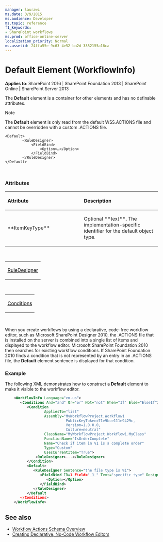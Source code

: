 ```yaml
---
manager: laurawi
ms.date: 3/9/2015
ms.audience: Developer
ms.topic: reference
f1_keywords:
- SharePoint workflows
ms.prod: office-online-server
localization_priority: Normal
ms.assetid: 24ffa55e-9c63-4e52-ba2d-3382155a16ca
---
```


# Default Element (WorkflowInfo)

**Applies to**: SharePoint 2016 | SharePoint Foundation 2013 | SharePoint Online | SharePoint Server 2013

The **Default** element is a container for other elements and has no definable attributes.

> [!NOTE] 
> The **Default** element is only read from the default WSS.ACTIONS file and cannot be overridden with a custom .ACTIONS file.

```
<Default>
        <RuleDesigner>
            <FieldBind>
                <Option>…</Option>
            </FieldBind>
        </RuleDesigner>
</Default>
```

<br/>

### Attributes

<table>
<colgroup>
<col width="50%" />
<col width="50%" />
</colgroup>
<thead>
<tr class="header">
<th align="left"><p>Attribute</p></th>
<th align="left"><p>Description</p></th>
</tr>
</thead>
<tbody>
<tr class="odd">
<td align="left"><p>**ItemKeyType**</p></td>
<td align="left"><p>Optional **text**. The implementation-specific identifier for the default object type.</p></td>
</tr>
</tbody>
</table>

<br/>

<table>
<colgroup>
<col width="100%" />
</colgroup>
<tbody>
<tr class="odd">
<td align="left"><p><a href="ruledesigner-element-workflowinfo.md">RuleDesigner</a></p></td>
</tr>
</tbody>
</table>

<br/>

<table>
<colgroup>
<col width="100%" />
</colgroup>
<tbody>
<tr class="odd">
<td align="left"><p><a href="conditions-element-workflowinfo.md">Conditions</a></p></td>
</tr>
</tbody>
</table>

<br/>

When you create workflows by using a declarative, code-free workflow editor, such as Microsoft SharePoint Designer 2010, the .ACTIONS file that is installed on the server is combined into a single list of items and displayed to the workflow editor. Microsoft SharePoint Foundation 2010 then searches for existing workflow conditions. If SharePoint Foundation 2010 finds a condition that is not represented by an entry in an .ACTIONS file, the **Default** element sentence is displayed for that condition.

### Example

The following XML demonstrates how to construct a **Default** element to make it visible to the workflow editor.

```XML
    <WorkflowInfo Language="en-us">
       <Conditions And="and" Or="or" Not="not" When="If" Else="ElseIf">
          <Condition 
                  AppliesTo="list" 
                  Assembly="MyWorkflowProject.Workflow1
                            PublicKeyToken=71e9bce111e9429c,
                            Version=1.0.0.0,
                            Culture=neutral" 
                  ClassName="MyWorkflowProject.Workflow1.MyClass"
                  FunctionName="IsOrderComplete" 
                  Name="Check if item in %1 is a complete order"
                  Type="Custom"
                  UsesCurrentItem="True">
              <RuleDesigner>...</RuleDesigner>
          </Condition>
          <Default>
             <RuleDesigner Sentence="the file type is %1">
                <FieldBind ID=1 Field="_1_" Text="specific type" DesignerType="Type">
                   <Option></Option>
                </FieldBind>
             </RuleDesigner>
          </Default
       </Conditions>
    </WorkflowInfo>
```

## See also

- [Workflow Actions Schema Overview](http://msdn.microsoft.com/library/25da07cb-b228-43f2-9cdf-c8c71c3eabbb(Office.15).aspx)
- [Creating Declarative, No-Code Workflow Editors](http://msdn.microsoft.com/library/60dfda8d-e724-4d7d-9578-aa239c362dcf(Office.15).aspx)








